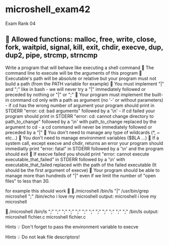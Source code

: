 # microshell_exam42
Exam Rank 04



🦄 Allowed functions: malloc, free, write, close, fork, waitpid, signal, kill, exit, chdir, execve, dup, dup2, pipe, strcmp, strncmp
--------------------------------------------------------------------------------------

Write a program that will behave like executing a shell command
🍩 The command line to execute will be the arguments of this program
🍿 Executable's path will be absolute or relative but your program must not build a path (from the PATH variable for example)
🐙 You must implement "|" and ";" like in bash
	- we will never try a "|" immediately followed or preceded by nothing or "|" or ";"
🐝 Your program must implement the built-in command cd only with a path as argument (no '-' or without parameters)
	- if cd has the wrong number of argument your program should print in STDERR "error: cd: bad arguments" followed by a '\n'
	- if cd failed your program should print in STDERR "error: cd: cannot change directory to path_to_change" followed by a '\n' with path_to_change replaced by the argument to cd
	- a cd command will never be immediately followed or preceded by a "|"
🌈 You don't need to manage any type of wildcards (*, ~ etc...)
🍇 You don't need to manage environment variables ($BLA ...)
🐰 If a system call, except execve and chdir, returns an error your program should immediatly print "error: fatal" in STDERR followed by a '\n' and the program should exit
🥺 If execve failed you should print "error: cannot execute executable_that_failed" in STDERR followed by a '\n' with executable_that_failed replaced with the path of the failed executable (It should be the first argument of execve)
🍕 Your program should be able to manage more than hundreds of "|" even if we limit the number of "open files" to less than 30.

for example this should work 🦋
🦋./microshell /bin/ls "|" /usr/bin/grep microshell ";" /bin/echo i love my microshell
output:
microshell
i love my microshell

🦋./microshell /bin/ls ";" ";" ";" ";" ";" ";" ";" ";" ";" ";" ";" ";" /bin/ls
output:
microshell fichier.c
microshell fichier.c


Hints 💡
Don't forget to pass the environment variable to execve

Hints 💡
Do not leak file descriptors!
